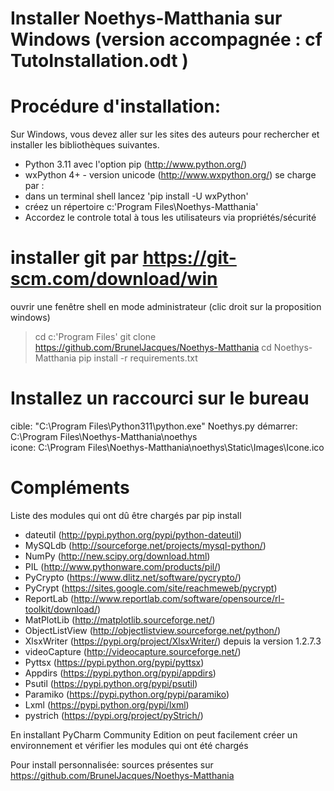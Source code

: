 Installer Noethys-Matthania sur Windows (version accompagnée : cf TutoInstallation.odt )
===============================================================

# Procédure d'installation:
Sur Windows, vous devez aller sur les sites des auteurs pour 
rechercher et installer les bibliothèques suivantes.
- Python 3.11 avec l'option pip (http://www.python.org/)
- wxPython 4+ - version unicode (http://www.wxpython.org/) se charge par :
- dans un terminal shell lancez 'pip install -U wxPython'
- créez un répertoire c:\'Program Files\Noethys-Matthania'
- Accordez le controle total à tous les utilisateurs via propriétés/sécurité

# installer git  par https://git-scm.com/download/win
ouvrir une fenêtre shell en mode administrateur (clic droit  sur la proposition windows)
> cd c:\'Program Files'
> git clone https://github.com/BrunelJacques/Noethys-Matthania
> cd Noethys-Matthania
> pip install -r requirements.txt

# Installez un raccourci sur le bureau
cible: "C:\Program Files\Python311\python.exe" Noethys.py
démarrer: C:\Program Files\Noethys-Matthania\noethys\
icone: C:\Program Files\Noethys-Matthania\noethys\Static\Images\Icone.ico

# Compléments

Liste des modules qui ont dû être chargés par pip install
- dateutil (http://pypi.python.org/pypi/python-dateutil)
- MySQLdb (http://sourceforge.net/projects/mysql-python/)
- NumPy (http://new.scipy.org/download.html)
- PIL (http://www.pythonware.com/products/pil/)
- PyCrypto (https://www.dlitz.net/software/pycrypto/)
- PyCrypt (https://sites.google.com/site/reachmeweb/pycrypt)
- ReportLab (http://www.reportlab.com/software/opensource/rl-toolkit/download/)
- MatPlotLib (http://matplotlib.sourceforge.net/)
- ObjectListView (http://objectlistview.sourceforge.net/python/)
- XlsxWriter (https://pypi.org/project/XlsxWriter/) depuis la version 1.2.7.3
- videoCapture (http://videocapture.sourceforge.net/)
- Pyttsx (https://pypi.python.org/pypi/pyttsx)
- Appdirs (https://pypi.python.org/pypi/appdirs)
- Psutil (https://pypi.python.org/pypi/psutil)
- Paramiko (https://pypi.python.org/pypi/paramiko)
- Lxml (https://pypi.python.org/pypi/lxml)
- pystrich (https://pypi.org/project/pyStrich/)


En installant PyCharm Community Edition on peut facilement créer un environnement 
et vérifier les modules qui ont été chargés 

Pour install personnalisée:
sources présentes sur  https://github.com/BrunelJacques/Noethys-Matthania
